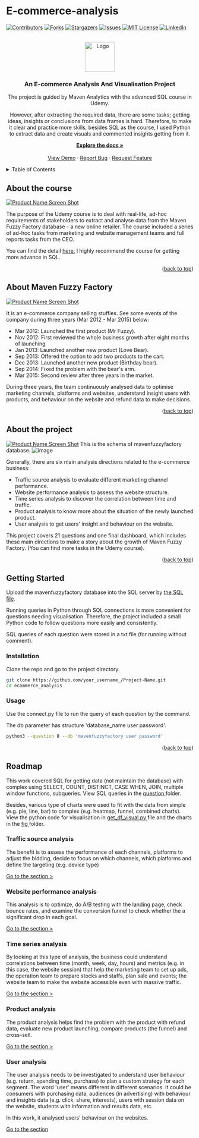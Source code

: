 # E-commerce-analysis

[![Contributors][contributors-shield]][contributors-url]
[![Forks][forks-shield]][forks-url]
[![Stargazers][stars-shield]][stars-url]
[![Issues][issues-shield]][issues-url]
[![MIT License][license-shield]][license-url]
[![LinkedIn][linkedin-shield]][linkedin-url]



<!-- PROJECT LOGO -->
<br />
<div align="center">
  <a href="https://github.com/othneildrew/Best-README-Template">
    <img src="images/logo.png" alt="Logo" width="80" height="80">
  </a>

  <h3 align="center">An E-commerce Analysis And Visualisation Project</h3>

  <p align="center">
    The project is guided by Maven Analytics with the advanced SQL course in Udemy.
    
However, after extracting the required data, there are some tasks; getting ideas, insights or conclusions from data frames is hard. Therefore, to make it clear and practice more skills, besides SQL as the course, I used Python to extract data and create visuals and commented insights getting from it.
   
   <a href="https://github.com/othneildrew/Best-README-Template"><strong>Explore the docs »</strong></a>
    <br />
    <br />
    <a href="https://github.com/othneildrew/Best-README-Template">View Demo</a>
    ·
    <a href="https://github.com/othneildrew/Best-README-Template/issues">Report Bug</a>
    ·
    <a href="https://github.com/othneildrew/Best-README-Template/issues">Request Feature</a>
  </p>
</div>



<!-- TABLE OF CONTENTS -->
<details>
  <summary>Table of Contents</summary>
  <ol>
    <li>
      <a href="#about-the-project">About The Project</a>
      <ul>
        <li><a href="#built-with">Built With</a></li>
      </ul>
    </li>
    <li>
      <a href="#getting-started">Getting Started</a>
      <ul>
        <li><a href="#prerequisites">Prerequisites</a></li>
        <li><a href="#installation">Installation</a></li>
      </ul>
    </li>
    <li><a href="#usage">Usage</a></li>
    <li><a href="#roadmap">Roadmap</a></li>
    <li><a href="#contributing">Contributing</a></li>
    <li><a href="#license">License</a></li>
    <li><a href="#contact">Contact</a></li>
    <li><a href="#acknowledgments">Acknowledgments</a></li>
  </ol>
</details>



<!-- CONTEXT -->
## About the course

[![Product Name Screen Shot][product-screenshot]](https://example.com)

The purpose of the Udemy course is to deal with real-life, ad-hoc requirements of stakeholders to extract and analyse data from the Maven Fuzzy Factory database - a new online retailer. The course included a series of ad-hoc tasks from marketing and website management teams and full reports tasks from the CEO.

You can find the detail <a href="https://www.udemy.com/course/advanced-sql-mysql-for-analytics-business-intelligence/">here.</a>
I highly recommend the course for getting more advance in SQL.

<p align="right">(<a href="#readme-top">back to top</a>)</p>

## About Maven Fuzzy Factory

[![Product Name Screen Shot][product-screenshot]](https://example.com)

It is an e-commerce company selling stuffies. See some events of the company during three years (Mar 2012 - Mar 2015) below:

- Mar 2012: Launched the first product (Mr Fuzzy).
- Nov 2012: First reviewed the whole business growth after eight months of launching
- Jan 2013: Launched another new product (Love Bear).
- Sep 2013: Offered the option to add two products to the cart.
- Dec 2013: Launched another new product (Birthday bear).
- Sep 2014: Fixed the problem with the bear's arm.
- Mar 2015: Second review after three years in the market.

During three years, the team continuously analysed data to optimise marketing channels, platforms and websites, understand insight users with products, and behaviour on the website and refund data to make decisions. 

<p align="right">(<a href="#readme-top">back to top</a>)</p>

## About the project

[![Product Name Screen Shot][product-screenshot]](https://example.com)
This is the schema of mavenfuzzyfactory database.
 ![image](https://user-images.githubusercontent.com/114192113/211662502-b3a93ec0-a920-4e5b-b777-10a234cef385.png)

Generally, there are six main analysis directions related to the e-commerce business:

- Traffic source analysis to evaluate different marketing channel performance.
- Website performance analysis to assess the website structure.
- Time series analysis to discover the correlation between time and traffic.
- Product analysis to know more about the situation of the newly launched product.
- User analysis to get users' insight and behaviour on the website.

This project covers 21 questions and one final dashboard, which includes these main directions to make a story about the growth of Maven Fuzzy Factory. (You can find more tasks in the Udemy course).

<p align="right">(<a href="#readme-top">back to top</a>)</p>

<!-- GETTING STARTED -->
## Getting Started

Upload the mavenfuzzyfactory database into the SQL server by <a href="https://github.com/othneildrew/Best-README-Template"> the SQL file</a>.

Running queries in Python through SQL connections is more convenient for questions needing visualisation. Therefore, the project included a small Python code to follow questions more easily and consistently.

SQL queries of each question were stored in a txt file (for running without comment).

### Installation
Clone the repo and go to the project directory.
   ```sh
   git clone https://github.com/your_username_/Project-Name.git
   cd ecommerce_analysis
   ```
 ### Usage
Use the connect.py file to run the query of each question by the command.

The db parameter has structure 'database_name user password'.
   ```sh
   python3 --question 8 --db 'mavenfuzzyfactory user password'

   ```
<p align="right">(<a href="#readme-top">back to top</a>)</p>

<!-- ROADMAP -->
## Roadmap

This work covered SQL for getting data (not maintain the database) with complex using SELECT, COUNT, DISTINCT, CASE WHEN, JOIN, multiple window functions, subqueries. View SQL queries in the <a href="https://github.com/othneildrew/Best-README-Template"> question </a>  folder.

Besides, various type of charts were used to fit with the data from simple (e.g. pie, line, bar) to complex (e.g. heatmap, funnel, combined charts). View the python code for visualisation in <a href="https://github.com/othneildrew/Best-README-Template"> get_df_visual.py </a> file and the charts in the <a href="https://github.com/othneildrew/Best-README-Template"> fig </a> folder.

### Traffic source analysis

The benefit is to assess the performance of each channels, platforms to adjust the bidding, decide to focus on which channels, which platforms and define the targeting (e.g. device type)

<a href="https://github.com/othneildrew/Best-README-Template">Go to the section > </a>

### Website performance analysis

This analysis is to optimize, do A/B testing with the landing page, check bounce rates, and examine the conversion funnel to check whether the a significant drop in each goal.

<a href="https://github.com/othneildrew/Best-README-Template">Go to the section > </a>

### Time series analysis

By looking at this type of analysis, the business could understand correlations between time (month, week, day, hours) and metrics (e.g. in this case, the website session) that help the marketing team to set up ads, the operation team to prepare stocks and staffs, plan sale and events; the website team to make the website accessible even with massive traffic. 

<a href="https://github.com/othneildrew/Best-README-Template">Go to the section > </a>

### Product analysis
The product analysis helps find the problem with the product with refund data, evaluate new product launching, compare products (the funnel) and cross-sell.

<a href="https://github.com/othneildrew/Best-README-Template">Go to the section > </a>



### User analysis
The user analysis needs to be investigated to understand user behaviour (e.g. return, spending time, purchase) to plan a custom strategy for each segment. The word 'user' means different in different scenarios. It could be consumers with purchasing data, audiences (in advertising) with behaviour and insights data (e.g. click, share, interests), users with session data on the website, students with information and results data, etc.


In this work, it analysed users' behaviour on the websites.

<a href="https://github.com/othneildrew/Best-README-Template">Go to the section </a>






<!-- MARKDOWN LINKS & IMAGES -->
<!-- https://www.markdownguide.org/basic-syntax/#reference-style-links -->
[contributors-shield]: https://img.shields.io/github/contributors/othneildrew/Best-README-Template.svg?style=for-the-badge
[contributors-url]: https://github.com/othneildrew/Best-README-Template/graphs/contributors
[forks-shield]: https://img.shields.io/github/forks/othneildrew/Best-README-Template.svg?style=for-the-badge
[forks-url]: https://github.com/othneildrew/Best-README-Template/network/members
[stars-shield]: https://img.shields.io/github/stars/othneildrew/Best-README-Template.svg?style=for-the-badge
[stars-url]: https://github.com/othneildrew/Best-README-Template/stargazers
[issues-shield]: https://img.shields.io/github/issues/othneildrew/Best-README-Template.svg?style=for-the-badge
[issues-url]: https://github.com/othneildrew/Best-README-Template/issues
[license-shield]: https://img.shields.io/github/license/othneildrew/Best-README-Template.svg?style=for-the-badge
[license-url]: https://github.com/othneildrew/Best-README-Template/blob/master/LICENSE.txt
[linkedin-shield]: https://img.shields.io/badge/-LinkedIn-black.svg?style=for-the-badge&logo=linkedin&colorB=555
[linkedin-url]: https://linkedin.com/in/othneildrew
[product-screenshot]: images/screenshot.png
[Next.js]: https://img.shields.io/badge/next.js-000000?style=for-the-badge&logo=nextdotjs&logoColor=white
[Next-url]: https://nextjs.org/
[React.js]: https://img.shields.io/badge/React-20232A?style=for-the-badge&logo=react&logoColor=61DAFB
[React-url]: https://reactjs.org/
[Vue.js]: https://img.shields.io/badge/Vue.js-35495E?style=for-the-badge&logo=vuedotjs&logoColor=4FC08D
[Vue-url]: https://vuejs.org/
[Angular.io]: https://img.shields.io/badge/Angular-DD0031?style=for-the-badge&logo=angular&logoColor=white
[Angular-url]: https://angular.io/
[Svelte.dev]: https://img.shields.io/badge/Svelte-4A4A55?style=for-the-badge&logo=svelte&logoColor=FF3E00
[Svelte-url]: https://svelte.dev/
[Laravel.com]: https://img.shields.io/badge/Laravel-FF2D20?style=for-the-badge&logo=laravel&logoColor=white
[Laravel-url]: https://laravel.com
[Bootstrap.com]: https://img.shields.io/badge/Bootstrap-563D7C?style=for-the-badge&logo=bootstrap&logoColor=white
[Bootstrap-url]: https://getbootstrap.com
[JQuery.com]: https://img.shields.io/badge/jQuery-0769AD?style=for-the-badge&logo=jquery&logoColor=white
[JQuery-url]: https://jquery.com 
